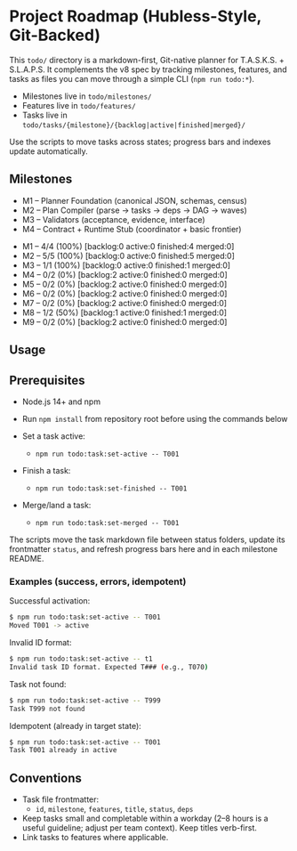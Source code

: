 # Project Roadmap (Hubless-Style, Git-Backed)

This `todo/` directory is a markdown-first, Git-native planner for T.A.S.K.S. + S.L.A.P.S. It complements the v8 spec by tracking milestones, features, and tasks as files you can move through a simple CLI (`npm run todo:*`).

- Milestones live in `todo/milestones/`
- Features live in `todo/features/`
- Tasks live in `todo/tasks/{milestone}/{backlog|active|finished|merged}/`

Use the scripts to move tasks across states; progress bars and indexes update automatically.

## Milestones

- M1 – Planner Foundation (canonical JSON, schemas, census)
- M2 – Plan Compiler (parse → tasks → deps → DAG → waves)
- M3 – Validators (acceptance, evidence, interface)
- M4 – Contract + Runtime Stub (coordinator + basic frontier)

<!-- PROGRESS:START ROADMAP -->
- M1 – 4/4 (100%) [backlog:0 active:0 finished:4 merged:0]
- M2 – 5/5 (100%) [backlog:0 active:0 finished:5 merged:0]
- M3 – 1/1 (100%) [backlog:0 active:0 finished:1 merged:0]
- M4 – 0/2 (0%) [backlog:2 active:0 finished:0 merged:0]
- M5 – 0/2 (0%) [backlog:2 active:0 finished:0 merged:0]
- M6 – 0/2 (0%) [backlog:2 active:0 finished:0 merged:0]
- M7 – 0/2 (0%) [backlog:2 active:0 finished:0 merged:0]
- M8 – 1/2 (50%) [backlog:1 active:0 finished:1 merged:0]
- M9 – 0/2 (0%) [backlog:2 active:0 finished:0 merged:0]
<!-- PROGRESS:END ROADMAP -->

## Usage

## Prerequisites
- Node.js 14+ and npm
- Run `npm install` from repository root before using the commands below

- Set a task active:
  - `npm run todo:task:set-active -- T001`
- Finish a task:
  - `npm run todo:task:set-finished -- T001`
- Merge/land a task:
  - `npm run todo:task:set-merged -- T001`

The scripts move the task markdown file between status folders, update its frontmatter `status`, and refresh progress bars here and in each milestone README.

### Examples (success, errors, idempotent)

Successful activation:
```bash
$ npm run todo:task:set-active -- T001
Moved T001 -> active
```

Invalid ID format:
```bash
$ npm run todo:task:set-active -- t1
Invalid task ID format. Expected T### (e.g., T070)
```

Task not found:
```bash
$ npm run todo:task:set-active -- T999
Task T999 not found
```

Idempotent (already in target state):
```bash
$ npm run todo:task:set-active -- T001
Task T001 already in active
```

## Conventions

- Task file frontmatter:
  - `id`, `milestone`, `features`, `title`, `status`, `deps`
- Keep tasks small and completable within a workday (2–8 hours is a useful guideline; adjust per team context). Keep titles verb-first.
- Link tasks to features where applicable.

